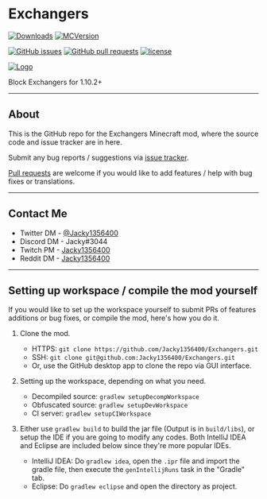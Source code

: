 # Exchangers
[![Downloads](http://cf.way2muchnoise.eu/full_exchangers_downloads.svg)](https://minecraft.curseforge.com/projects/exchangers) [![MCVersion](http://cf.way2muchnoise.eu/versions/exchangers.svg)](https://minecraft.curseforge.com/projects/exchangers)

[![GitHub issues](https://img.shields.io/github/issues/Jacky1356400/Exchangers.svg)](https://github.com/Jacky1356400/Exchangers/issues) [![GitHub pull requests](https://img.shields.io/github/issues-pr/Jacky1356400/Exchangers.svg)](https://github.com/Jacky1356400/Exchangers/pulls) [![license](https://img.shields.io/github/license/Jacky1356400/Exchangers.svg)](../dev-1.12/LICENSE)

[![Logo](https://i.gyazo.com/00a2bbe43870bb032e19e1399fa72411.png)](https://minecraft.curseforge.com/projects/exchangers)

Block Exchangers for 1.10.2+

---

## About

This is the GitHub repo for the Exchangers Minecraft mod, where the source code and issue tracker are in here.

Submit any bug reports / suggestions via [issue tracker](https://github.com/Jacky1356400/Exchangers/issues).

[Pull requests](https://github.com/Jacky1356400/Exchangers/pulls) are welcome if you would like to add features / help with bug fixes or translations.

---

## Contact Me

- Twitter DM - [@Jacky1356400](https://twitter.com/Jacky1356400)
- Discord DM - Jacky#3044
- Twitch PM - [Jacky1356400](https://www.twitch.tv/jacky1356400)
- Reddit DM - [Jacky1356400](https://www.reddit.com/message/compose/?to=Jacky1356400)

---

## Setting up workspace / compile the mod yourself

If you would like to set up the workspace yourself to submit PRs of features additions or bug fixes, or compile the mod, here's how you do it.

1. Clone the mod.
    - HTTPS: `git clone https://github.com/Jacky1356400/Exchangers.git`
    - SSH: `git clone git@github.com:Jacky1356400/Exchangers.git`
    - Or, use the GitHub desktop app to clone the repo via GUI interface.

2. Setting up the workspace, depending on what you need.
    - Decompiled source: `gradlew setupDecompWorkspace`
    - Obfuscated source: `gradlew setupDevWorkspace`
    - CI server: `gradlew setupCIWorkspace`
    
3. Either use `gradlew build` to build the jar file (Output is in `build/libs`), or setup the IDE if you are going to modify any codes. Both IntelliJ IDEA and Eclipse are included below since they're more popular IDEs.
    - IntelliJ IDEA: Do `gradlew idea`, open the `.ipr` file and import the gradle file, then execute the `genIntellijRuns` task in the "Gradle" tab.
    - Eclipse: Do `gradlew eclipse` and open the directory as project.
